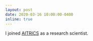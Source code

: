 ```yaml
---
layout: post
date: 2020-03-16 10:00:00-0400
inline: true
---
```


I joined [AITRICS](https://www.aitrics.com/) as a research scientist.

